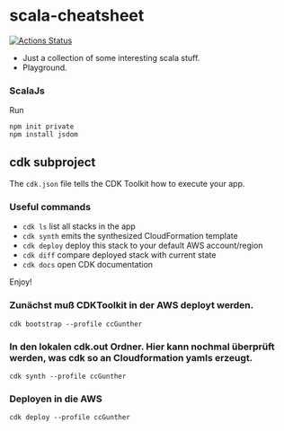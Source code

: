 # scala-cheatsheet

[![Actions Status](https://github.com/GuntherW/scala-cheatsheet/workflows/Scala%20CI/badge.svg)](https://github.com/GuntherW/scala-cheatsheet/actions)
+ Just a collection of some interesting scala stuff.
+ Playground.

### ScalaJs
Run
```shell
npm init private
npm install jsdom
```

## cdk subproject

The `cdk.json` file tells the CDK Toolkit how to execute your app.

### Useful commands

* `cdk ls`          list all stacks in the app
* `cdk synth`       emits the synthesized CloudFormation template
* `cdk deploy`      deploy this stack to your default AWS account/region
* `cdk diff`        compare deployed stack with current state
* `cdk docs`        open CDK documentation

Enjoy!

### Zunächst muß CDKToolkit in der AWS deployt werden.
```shell
cdk bootstrap --profile ccGunther
```

### In den lokalen cdk.out Ordner. Hier kann nochmal überprüft werden, was cdk so an Cloudformation yamls erzeugt.
```shell
cdk synth --profile ccGunther
```

### Deployen in die AWS
```shell
cdk deploy --profile ccGunther
```